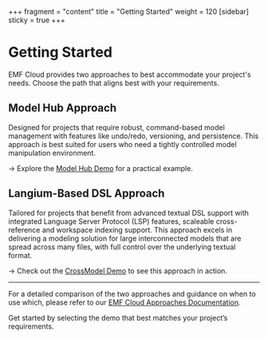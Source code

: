 +++
fragment = "content"
title = "Getting Started"
weight = 120
[sidebar]
  sticky = true
+++

# Getting Started

EMF Cloud provides two approaches to best accommodate your project's needs. Choose the path that aligns best with your requirements.

## Model Hub Approach

Designed for projects that require robust, command-based model management with features like undo/redo, versioning, and persistence. This approach is best suited for users who need a tightly controlled model manipulation environment.

→ Explore the [Model Hub Demo](https://github.com/eclipse-emfcloud/modelhub/tree/main/examples/theia) for a practical example.

## Langium-Based DSL Approach

Tailored for projects that benefit from advanced textual DSL support with integrated Language Server Protocol (LSP) features, scaleable cross-reference and workspace indexing support. This approach excels in delivering a modeling solution for large interconnected models that are spread across many files, with full control over the underlying textual format.

→ Check out the [CrossModel Demo](https://github.com/CrossBreezeNL/crossmodel) to see this approach in action.

---

For a detailed comparison of the two approaches and guidance on when to use which, please refer to our [EMF Cloud Approaches Documentation](../coffeeEditorNg/content.md).

Get started by selecting the demo that best matches your project’s requirements.
